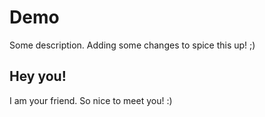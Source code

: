 # Demo

Some description.
Adding some changes to spice this up! ;)


## Hey you!

I am your friend. So nice to meet you! :)
